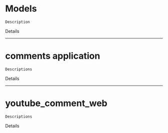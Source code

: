 # Models
    Description
Details

<hr>

# comments application
    Descriptions
Details

<hr>

# youtube_comment_web
    Descriptions
Details
   
